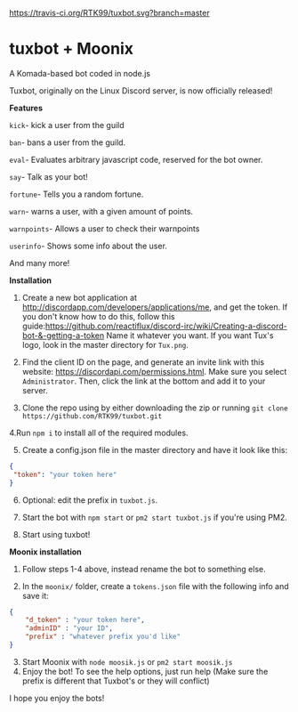 https://travis-ci.org/RTK99/tuxbot.svg?branch=master

# tuxbot + Moonix
A Komada-based bot coded in node.js

Tuxbot, originally on the Linux Discord server, is now officially released!

**Features**

`kick`- kick a user from the guild

`ban`- bans a user from the guild.

`eval`- Evaluates arbitrary javascript code, reserved for the bot owner.

`say`- Talk as your bot!

`fortune`- Tells you a random fortune.

`warn`- warns a user, with a given amount of points.

`warnpoints`- Allows a user to check their warnpoints

`userinfo`- Shows some info about the user.


And many more!

**Installation**

1. Create a new bot application at http://discordapp.com/developers/applications/me, and get the token. If you don't know how to do this, follow this guide:https://github.com/reactiflux/discord-irc/wiki/Creating-a-discord-bot-&-getting-a-token
Name it whatever you want. If you want Tux's logo, look in the master directory for `Tux.png`.

2. Find the client ID on the page, and generate an invite link with this website: https://discordapi.com/permissions.html.
Make sure you select `Administrator`. Then, click the link at the bottom and add it to your server.

3. Clone the repo using by either downloading the zip or running `git clone https://github.com/RTK99/tuxbot.git`

4.Run `npm i` to install all of the required modules.

5. Create a config.json file in the master directory and have it look like this: 
```json
{
 "token": "your token here"
}
```
6. Optional: edit the prefix in `tuxbot.js`.

7. Start the bot with `npm start` or `pm2 start tuxbot.js` if you're using PM2.

8. Start using tuxbot!

**Moonix installation**
1. Follow steps 1-4 above, instead rename the bot to something else.

2. In the `moonix/` folder, create a `tokens.json` file with the following info and save it:
```json
{
    "d_token" : "your token here",
	"adminID" : "your ID",
    "prefix" : "whatever prefix you'd like"
}
```
3. Start Moonix with `node moosik.js` or `pm2 start moosik.js`
4. Enjoy the bot! To see the help options, just run <prefix> help (Make sure the prefix is different that Tuxbot's or they will conflict)

I hope you enjoy the bots!


